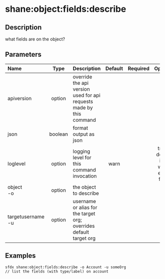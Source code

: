 <!-- This file has been generated with command 'sfdx hardis:doc:plugin:generate'. Please do not update it manually or it may be overwritten -->
# shane:object:fields:describe

## Description

what fields are on the object?

## Parameters

|Name|Type|Description|Default|Required|Options|
|:---|:--:|:----------|:-----:|:------:|:-----:|
|apiversion|option|override the api version used for api requests made by this command||||
|json|boolean|format output as json||||
|loglevel|option|logging level for this command invocation|warn||trace<br/>debug<br/>info<br/>warn<br/>error<br/>fatal|
|object<br/>-o|option|the object to describe||||
|targetusername<br/>-u|option|username or alias for the target org; overrides default target org||||

## Examples

```shell
sfdx shane:object:fields:describe -o Account -u someOrg
// list the fields (with type/label) on account

```


